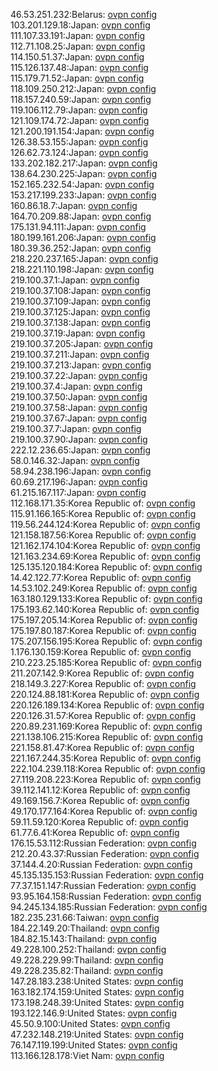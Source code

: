 46.53.251.232:Belarus: [ovpn config](vpn/46_53_251_232.ovpn)  
103.201.129.18:Japan: [ovpn config](vpn/103_201_129_18.ovpn)  
111.107.33.191:Japan: [ovpn config](vpn/111_107_33_191.ovpn)  
112.71.108.25:Japan: [ovpn config](vpn/112_71_108_25.ovpn)  
114.150.51.37:Japan: [ovpn config](vpn/114_150_51_37.ovpn)  
115.126.137.48:Japan: [ovpn config](vpn/115_126_137_48.ovpn)  
115.179.71.52:Japan: [ovpn config](vpn/115_179_71_52.ovpn)  
118.109.250.212:Japan: [ovpn config](vpn/118_109_250_212.ovpn)  
118.157.240.59:Japan: [ovpn config](vpn/118_157_240_59.ovpn)  
119.106.112.79:Japan: [ovpn config](vpn/119_106_112_79.ovpn)  
121.109.174.72:Japan: [ovpn config](vpn/121_109_174_72.ovpn)  
121.200.191.154:Japan: [ovpn config](vpn/121_200_191_154.ovpn)  
126.38.53.155:Japan: [ovpn config](vpn/126_38_53_155.ovpn)  
126.62.73.124:Japan: [ovpn config](vpn/126_62_73_124.ovpn)  
133.202.182.217:Japan: [ovpn config](vpn/133_202_182_217.ovpn)  
138.64.230.225:Japan: [ovpn config](vpn/138_64_230_225.ovpn)  
152.165.232.54:Japan: [ovpn config](vpn/152_165_232_54.ovpn)  
153.217.199.233:Japan: [ovpn config](vpn/153_217_199_233.ovpn)  
160.86.18.7:Japan: [ovpn config](vpn/160_86_18_7.ovpn)  
164.70.209.88:Japan: [ovpn config](vpn/164_70_209_88.ovpn)  
175.131.94.111:Japan: [ovpn config](vpn/175_131_94_111.ovpn)  
180.199.161.206:Japan: [ovpn config](vpn/180_199_161_206.ovpn)  
180.39.36.252:Japan: [ovpn config](vpn/180_39_36_252.ovpn)  
218.220.237.165:Japan: [ovpn config](vpn/218_220_237_165.ovpn)  
218.221.110.198:Japan: [ovpn config](vpn/218_221_110_198.ovpn)  
219.100.37.1:Japan: [ovpn config](vpn/219_100_37_1.ovpn)  
219.100.37.108:Japan: [ovpn config](vpn/219_100_37_108.ovpn)  
219.100.37.109:Japan: [ovpn config](vpn/219_100_37_109.ovpn)  
219.100.37.125:Japan: [ovpn config](vpn/219_100_37_125.ovpn)  
219.100.37.138:Japan: [ovpn config](vpn/219_100_37_138.ovpn)  
219.100.37.19:Japan: [ovpn config](vpn/219_100_37_19.ovpn)  
219.100.37.205:Japan: [ovpn config](vpn/219_100_37_205.ovpn)  
219.100.37.211:Japan: [ovpn config](vpn/219_100_37_211.ovpn)  
219.100.37.213:Japan: [ovpn config](vpn/219_100_37_213.ovpn)  
219.100.37.22:Japan: [ovpn config](vpn/219_100_37_22.ovpn)  
219.100.37.4:Japan: [ovpn config](vpn/219_100_37_4.ovpn)  
219.100.37.50:Japan: [ovpn config](vpn/219_100_37_50.ovpn)  
219.100.37.58:Japan: [ovpn config](vpn/219_100_37_58.ovpn)  
219.100.37.67:Japan: [ovpn config](vpn/219_100_37_67.ovpn)  
219.100.37.7:Japan: [ovpn config](vpn/219_100_37_7.ovpn)  
219.100.37.90:Japan: [ovpn config](vpn/219_100_37_90.ovpn)  
222.12.236.65:Japan: [ovpn config](vpn/222_12_236_65.ovpn)  
58.0.146.32:Japan: [ovpn config](vpn/58_0_146_32.ovpn)  
58.94.238.196:Japan: [ovpn config](vpn/58_94_238_196.ovpn)  
60.69.217.196:Japan: [ovpn config](vpn/60_69_217_196.ovpn)  
61.215.167.117:Japan: [ovpn config](vpn/61_215_167_117.ovpn)  
112.168.171.35:Korea Republic of: [ovpn config](vpn/112_168_171_35.ovpn)  
115.91.166.165:Korea Republic of: [ovpn config](vpn/115_91_166_165.ovpn)  
119.56.244.124:Korea Republic of: [ovpn config](vpn/119_56_244_124.ovpn)  
121.158.187.56:Korea Republic of: [ovpn config](vpn/121_158_187_56.ovpn)  
121.162.174.104:Korea Republic of: [ovpn config](vpn/121_162_174_104.ovpn)  
121.163.234.69:Korea Republic of: [ovpn config](vpn/121_163_234_69.ovpn)  
125.135.120.184:Korea Republic of: [ovpn config](vpn/125_135_120_184.ovpn)  
14.42.122.77:Korea Republic of: [ovpn config](vpn/14_42_122_77.ovpn)  
14.53.102.249:Korea Republic of: [ovpn config](vpn/14_53_102_249.ovpn)  
163.180.129.133:Korea Republic of: [ovpn config](vpn/163_180_129_133.ovpn)  
175.193.62.140:Korea Republic of: [ovpn config](vpn/175_193_62_140.ovpn)  
175.197.205.14:Korea Republic of: [ovpn config](vpn/175_197_205_14.ovpn)  
175.197.80.187:Korea Republic of: [ovpn config](vpn/175_197_80_187.ovpn)  
175.207.156.195:Korea Republic of: [ovpn config](vpn/175_207_156_195.ovpn)  
1.176.130.159:Korea Republic of: [ovpn config](vpn/1_176_130_159.ovpn)  
210.223.25.185:Korea Republic of: [ovpn config](vpn/210_223_25_185.ovpn)  
211.207.142.9:Korea Republic of: [ovpn config](vpn/211_207_142_9.ovpn)  
218.149.3.227:Korea Republic of: [ovpn config](vpn/218_149_3_227.ovpn)  
220.124.88.181:Korea Republic of: [ovpn config](vpn/220_124_88_181.ovpn)  
220.126.189.134:Korea Republic of: [ovpn config](vpn/220_126_189_134.ovpn)  
220.126.31.57:Korea Republic of: [ovpn config](vpn/220_126_31_57.ovpn)  
220.89.231.169:Korea Republic of: [ovpn config](vpn/220_89_231_169.ovpn)  
221.138.106.215:Korea Republic of: [ovpn config](vpn/221_138_106_215.ovpn)  
221.158.81.47:Korea Republic of: [ovpn config](vpn/221_158_81_47.ovpn)  
221.167.244.35:Korea Republic of: [ovpn config](vpn/221_167_244_35.ovpn)  
222.104.239.118:Korea Republic of: [ovpn config](vpn/222_104_239_118.ovpn)  
27.119.208.223:Korea Republic of: [ovpn config](vpn/27_119_208_223.ovpn)  
39.112.141.12:Korea Republic of: [ovpn config](vpn/39_112_141_12.ovpn)  
49.169.156.7:Korea Republic of: [ovpn config](vpn/49_169_156_7.ovpn)  
49.170.177.164:Korea Republic of: [ovpn config](vpn/49_170_177_164.ovpn)  
59.11.59.120:Korea Republic of: [ovpn config](vpn/59_11_59_120.ovpn)  
61.77.6.41:Korea Republic of: [ovpn config](vpn/61_77_6_41.ovpn)  
176.15.53.112:Russian Federation: [ovpn config](vpn/176_15_53_112.ovpn)  
212.20.43.37:Russian Federation: [ovpn config](vpn/212_20_43_37.ovpn)  
37.144.4.20:Russian Federation: [ovpn config](vpn/37_144_4_20.ovpn)  
45.135.135.153:Russian Federation: [ovpn config](vpn/45_135_135_153.ovpn)  
77.37.151.147:Russian Federation: [ovpn config](vpn/77_37_151_147.ovpn)  
93.95.164.158:Russian Federation: [ovpn config](vpn/93_95_164_158.ovpn)  
94.245.134.185:Russian Federation: [ovpn config](vpn/94_245_134_185.ovpn)  
182.235.231.66:Taiwan: [ovpn config](vpn/182_235_231_66.ovpn)  
184.22.149.20:Thailand: [ovpn config](vpn/184_22_149_20.ovpn)  
184.82.15.143:Thailand: [ovpn config](vpn/184_82_15_143.ovpn)  
49.228.100.252:Thailand: [ovpn config](vpn/49_228_100_252.ovpn)  
49.228.229.99:Thailand: [ovpn config](vpn/49_228_229_99.ovpn)  
49.228.235.82:Thailand: [ovpn config](vpn/49_228_235_82.ovpn)  
147.28.183.238:United States: [ovpn config](vpn/147_28_183_238.ovpn)  
163.182.174.159:United States: [ovpn config](vpn/163_182_174_159.ovpn)  
173.198.248.39:United States: [ovpn config](vpn/173_198_248_39.ovpn)  
193.122.146.9:United States: [ovpn config](vpn/193_122_146_9.ovpn)  
45.50.9.100:United States: [ovpn config](vpn/45_50_9_100.ovpn)  
47.232.148.219:United States: [ovpn config](vpn/47_232_148_219.ovpn)  
76.147.119.199:United States: [ovpn config](vpn/76_147_119_199.ovpn)  
113.166.128.178:Viet Nam: [ovpn config](vpn/113_166_128_178.ovpn)  
